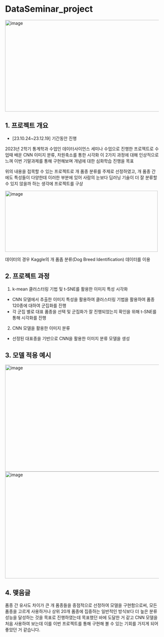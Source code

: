 # DataSeminar_project

<img src="https://github.com/BaekJunehong/DataSeminar_project/assets/101456289/489e6d9e-6608-4049-b4c3-6ea222fcbb19" alt="image" width="600" height="300">

## 1. 프로젝트 개요  
- [23.10.24~23.12.19] 기간동안 진행
  
2023년 2학기 통계학과 수업인 데이터사이언스 세미나 수업으로 진행한 프로젝트로 수업때 배운 CNN 이미지 분류, 차원축소를 통한 시각화 이 2가지 과정에 대해 
인상적으로 느껴 이번 기말과제를 통해 구현해보며 개념에 대한 심화학습 진행을 목표   

위의 내용을 접목할 수 있는 프로젝트로 개 품종 분류를 주제로 선정하였고, 개 품종 간에도 특성들이 다양한데 이러한 부분에 있어 사람의 눈보다 딥러닝 기술이 더 잘 분류할 수 있지 않을까 하는 생각에 프로젝트를 구상  

<img src="https://github.com/BaekJunehong/DataSeminar_project/assets/101456289/b0740045-6190-46a8-a098-c234b4ca9af5" alt="image" width="500" height="200">

데이터의 경우 Kaggle의 개 품좀 분류(Dog Breed Identification) 데이터를 이용

## 2. 프로젝트 과정  

1) k-mean 클러스터링 기법 및 t-SNE를 활용한 이미지 특성 시각화
    
- CNN 모델에서 추출한 이미지 특성을 활용하여 클러스터링 기법을 활용하여 품종 120종에 대하여 군집화를 진행
- 각 군집 별로 대표 품종을 선택 및 군집화가 잘 진행되었는지 확인을 위해 t-SNE를 통해 시각화를 진행
  
2) CNN 모델을 활용한 이미지 분류
  
- 선정된 대표종을 기반으로 CNN을 활용한 이미지 분류 모델을 생성

## 3. 모델 적용 예시

<img src="https://github.com/BaekJunehong/DataSeminar_project/assets/101456289/0df2dd0c-3f40-497a-912b-5c989e0af938" alt="image" width="700" height="350">
<img src="https://github.com/BaekJunehong/DataSeminar_project/assets/101456289/60cd09f7-5d7b-473f-8d13-c9818b0b325f" alt="image" width="700" height="350">


## 4. 맺음글
품종 간 유사도 차이가 큰 개 품종들을 중점적으로 선정하여 모델을 구현함으로써, 모든 품종을 고르게 사용하거나 상위 20개 품종에 집중하는 일반적인 방식보다 더 높은 분류 성능을 달성하는 것을 목표로 진행하였는데 목표했던 바에 도달한 거 같고 CNN 모델을 처음 사용하여 보는데 이를 이번 프로젝트를 통해 구현해 볼 수 있는 기회를 가지게 되어 좋았던 거 같습니다.



